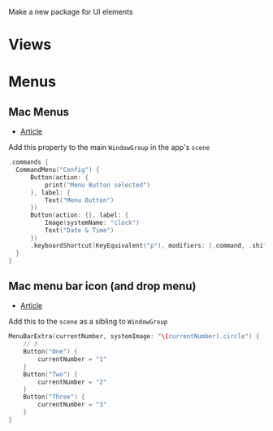 
Make a new package for UI elements

# Views


# Menus
## Mac Menus
* [Article](https://troz.net/post/2021/swiftui_mac_menus/)

Add this property to the main `WindowGroup` in the app's `scene`
```swift
.commands {
  CommandMenu("Config") {
      Button(action: {
          print("Menu Button selected")
      }, label: {
          Text("Menu Button")
      })
      Button(action: {}, label: {
          Image(systemName: "clock")
          Text("Date & Time")
      })
      .keyboardShortcut(KeyEquivalent("p"), modifiers: [.command, .shift])
  }
}
```

## Mac menu bar icon (and drop menu)
* [Article](https://sarunw.com/posts/swiftui-menu-bar-app/) 

Add this to the `scene` as a sibling to `WindowGroup`
```swift
MenuBarExtra(currentNumber, systemImage: "\(currentNumber).circle") {
    // 3
    Button("One") {
        currentNumber = "1"
    }
    Button("Two") {
        currentNumber = "2"
    }
    Button("Three") {
        currentNumber = "3"
    }
}

```